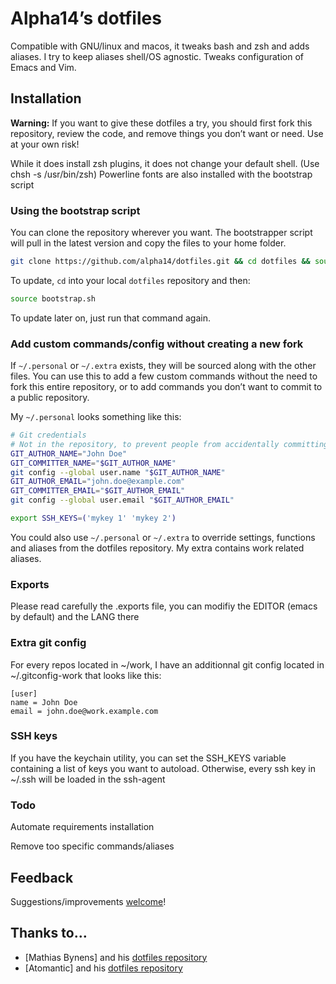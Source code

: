 # Alpha14’s dotfiles

Compatible with GNU/linux and macos, it tweaks bash and zsh and adds aliases.
I try to keep aliases shell/OS agnostic.
Tweaks configuration of Emacs and Vim.

## Installation

**Warning:** If you want to give these dotfiles a try, you should first fork this repository, review the code, and remove things you don’t want or need. Use at your own risk!

While it does install zsh plugins, it does not change your default shell. (Use chsh -s /usr/bin/zsh)
Powerline fonts are also installed with the bootstrap script

### Using the bootstrap script

You can clone the repository wherever you want. The bootstrapper script will pull in the latest version and copy the files to your home folder.

```bash
git clone https://github.com/alpha14/dotfiles.git && cd dotfiles && source bootstrap.sh
```

To update, `cd` into your local `dotfiles` repository and then:

```bash
source bootstrap.sh
```
To update later on, just run that command again.

### Add custom commands/config without creating a new fork

If `~/.personal` or `~/.extra` exists, they will be sourced along with the other files. You can use this to add a few custom commands without the need to fork this entire repository, or to add commands you don’t want to commit to a public repository.

My `~/.personal` looks something like this:

```bash
# Git credentials
# Not in the repository, to prevent people from accidentally committing under my name
GIT_AUTHOR_NAME="John Doe"
GIT_COMMITTER_NAME="$GIT_AUTHOR_NAME"
git config --global user.name "$GIT_AUTHOR_NAME"
GIT_AUTHOR_EMAIL="john.doe@example.com"
GIT_COMMITTER_EMAIL="$GIT_AUTHOR_EMAIL"
git config --global user.email "$GIT_AUTHOR_EMAIL"

export SSH_KEYS=('mykey 1' 'mykey 2')
```

You could also use `~/.personal` or `~/.extra` to override settings, functions and aliases from the dotfiles repository.
My extra contains work related aliases.

### Exports

Please read carefully the .exports file, you can modifiy the EDITOR (emacs by default) and the LANG there


### Extra git config

For every repos located in ~/work, I have an additionnal git config located in ~/.gitconfig-work that looks like this:
```
[user]
name = John Doe
email = john.doe@work.example.com
```

### SSH keys
If you have the keychain utility, you can set the SSH_KEYS variable containing a list of keys you want to autoload. Otherwise, every ssh key in ~/.ssh will be loaded in the ssh-agent

### Todo
Automate requirements installation

Remove too specific commands/aliases

## Feedback

Suggestions/improvements
[welcome](https://github.com/alpha14/dotfiles/issues)!

## Thanks to…

* [Mathias Bynens] and his [dotfiles repository](https://github.com/mathiasbynens/dotfiles)
* [Atomantic] and his [dotfiles repository](https://github.com/atomantic/dotfiles)
